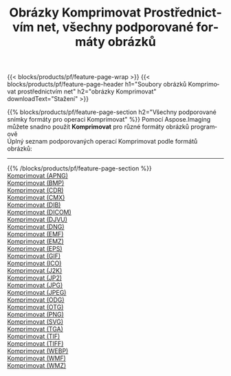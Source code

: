 ﻿---
title: Obrázky Komprimovat Prostřednictvím net, všechny podporované formáty obrázků 
weight: 3920
url: /cs/net/compress 
lang: cs
langdirlevel: 2
locales: zh-hans,ja,it,ru,de,es,fr,nl,id,lt,pl,pt,vi,tr,ko,zh-hant,ar,hi,th,sv,cs,uk,he
description: Pomocí Aspose.Imaging můžete snadno Komprimovat obrázky přes net
---

{{< blocks/products/pf/feature-page-wrap >}}
{{< blocks/products/pf/feature-page-header h1="Soubory obrázků Komprimovat prostřednictvím net" h2="obrázky Komprimovat" downloadText="Stažení" >}}


{{% blocks/products/pf/feature-page-section  h2="Všechny podporované snímky formáty pro operaci Komprimovat" %}}
Pomocí Aspose.Imaging můžete snadno použít **Komprimovat** pro různé formáty obrázků programově
<br/>
Úplný seznam podporovaných operací Komprimovat podle formátů obrázků:
<hr/>
{{% /blocks/products/pf/feature-page-section %}}
<div class="container-fluid productfamilypage bg-gray">
    <div class="convertypes bg-gray agp-content section">
        <div class="container">
		<div class="row other-converters">
		    <div class='col-md-2 other-converter remove-lp remove-rp'><a href="/imaging/cs/net/compress/apng" >Komprimovat (APNG)</a></div><div class='col-md-2 other-converter remove-lp remove-rp'><a href="/imaging/cs/net/compress/bmp" >Komprimovat (BMP)</a></div><div class='col-md-2 other-converter remove-lp remove-rp'><a href="/imaging/cs/net/compress/cdr" >Komprimovat (CDR)</a></div><div class='col-md-2 other-converter remove-lp remove-rp'><a href="/imaging/cs/net/compress/cmx" >Komprimovat (CMX)</a></div><div class='col-md-2 other-converter remove-lp remove-rp'><a href="/imaging/cs/net/compress/dib" >Komprimovat (DIB)</a></div><div class='col-md-2 other-converter remove-lp remove-rp'><a href="/imaging/cs/net/compress/dicom" >Komprimovat (DICOM)</a></div><div class='col-md-2 other-converter remove-lp remove-rp'><a href="/imaging/cs/net/compress/djvu" >Komprimovat (DJVU)</a></div><div class='col-md-2 other-converter remove-lp remove-rp'><a href="/imaging/cs/net/compress/dng" >Komprimovat (DNG)</a></div><div class='col-md-2 other-converter remove-lp remove-rp'><a href="/imaging/cs/net/compress/emf" >Komprimovat (EMF)</a></div><div class='col-md-2 other-converter remove-lp remove-rp'><a href="/imaging/cs/net/compress/emz" >Komprimovat (EMZ)</a></div><div class='col-md-2 other-converter remove-lp remove-rp'><a href="/imaging/cs/net/compress/eps" >Komprimovat (EPS)</a></div><div class='col-md-2 other-converter remove-lp remove-rp'><a href="/imaging/cs/net/compress/gif" >Komprimovat (GIF)</a></div><div class='col-md-2 other-converter remove-lp remove-rp'><a href="/imaging/cs/net/compress/ico" >Komprimovat (ICO)</a></div><div class='col-md-2 other-converter remove-lp remove-rp'><a href="/imaging/cs/net/compress/j2k" >Komprimovat (J2K)</a></div><div class='col-md-2 other-converter remove-lp remove-rp'><a href="/imaging/cs/net/compress/jp2" >Komprimovat (JP2)</a></div><div class='col-md-2 other-converter remove-lp remove-rp'><a href="/imaging/cs/net/compress/jpg" >Komprimovat (JPG)</a></div><div class='col-md-2 other-converter remove-lp remove-rp'><a href="/imaging/cs/net/compress/jpeg" >Komprimovat (JPEG)</a></div><div class='col-md-2 other-converter remove-lp remove-rp'><a href="/imaging/cs/net/compress/odg" >Komprimovat (ODG)</a></div><div class='col-md-2 other-converter remove-lp remove-rp'><a href="/imaging/cs/net/compress/otg" >Komprimovat (OTG)</a></div><div class='col-md-2 other-converter remove-lp remove-rp'><a href="/imaging/cs/net/compress/png" >Komprimovat (PNG)</a></div><div class='col-md-2 other-converter remove-lp remove-rp'><a href="/imaging/cs/net/compress/svg" >Komprimovat (SVG)</a></div><div class='col-md-2 other-converter remove-lp remove-rp'><a href="/imaging/cs/net/compress/tga" >Komprimovat (TGA)</a></div><div class='col-md-2 other-converter remove-lp remove-rp'><a href="/imaging/cs/net/compress/tif" >Komprimovat (TIF)</a></div><div class='col-md-2 other-converter remove-lp remove-rp'><a href="/imaging/cs/net/compress/tiff" >Komprimovat (TIFF)</a></div><div class='col-md-2 other-converter remove-lp remove-rp'><a href="/imaging/cs/net/compress/webp" >Komprimovat (WEBP)</a></div><div class='col-md-2 other-converter remove-lp remove-rp'><a href="/imaging/cs/net/compress/wmf" >Komprimovat (WMF)</a></div><div class='col-md-2 other-converter remove-lp remove-rp'><a href="/imaging/cs/net/compress/wmz" >Komprimovat (WMZ)</a></div>
                </div>
        </div>
    </div>
</div>
<br/>
